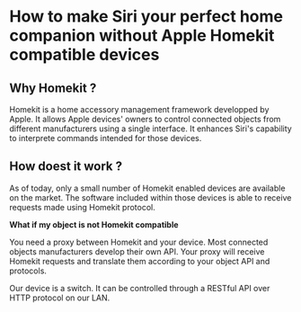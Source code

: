 # How to make Siri your perfect home companion without Apple Homekit compatible devices

## Why Homekit ?

Homekit is a home accessory management framework developped by Apple. 
It allows Apple devices' owners to control connected objects from different manufacturers using a single interface.
It enhances Siri's capability to interprete commands intended for those devices.

## How doest it work ?

As of today, only a small number of Homekit enabled devices are available on the market.
The software included within those devices is able to receive requests made using Homekit protocol.

**What if my object is not Homekit compatible**

You need a proxy between Homekit and your device. Most connected objects manufacturers develop their own API.
Your proxy will receive Homekit requests and translate them according to your object API and protocols.

Our device is a switch. It can be controlled through a RESTful API over HTTP protocol on our LAN.
